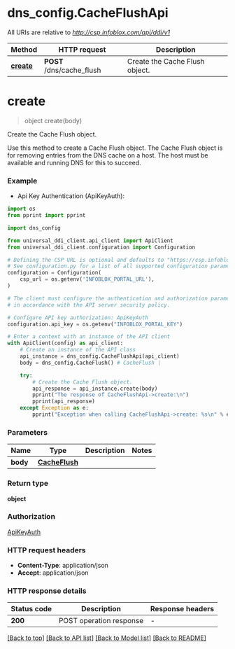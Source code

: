 # dns_config.CacheFlushApi

All URIs are relative to *http://csp.infoblox.com/api/ddi/v1*

Method | HTTP request | Description
------------- | ------------- | -------------
[**create**](CacheFlushApi.md#create) | **POST** /dns/cache_flush | Create the Cache Flush object.


# **create**
> object create(body)

Create the Cache Flush object.

Use this method to create a Cache Flush object. The Cache Flush object is for removing entries from the DNS cache on a host. The host must be available and running DNS for this to succeed.

### Example

* Api Key Authentication (ApiKeyAuth):
```python
import os
from pprint import pprint

import dns_config

from universal_ddi_client.api_client import ApiClient
from universal_ddi_client.configuration import Configuration

# Defining the CSP URL is optional and defaults to "https://csp.infoblox.com"
# See configuration.py for a list of all supported configuration parameters.
configuration = Configuration(
    csp_url = os.getenv('INFOBLOX_PORTAL_URL'),
)

# The client must configure the authentication and authorization parameters
# in accordance with the API server security policy.

# Configure API key authorization: ApiKeyAuth
configuration.api_key = os.getenv("INFOBLOX_PORTAL_KEY")

# Enter a context with an instance of the API client
with ApiClient(config) as api_client:
    # Create an instance of the API class
    api_instance = dns_config.CacheFlushApi(api_client)
    body = dns_config.CacheFlush() # CacheFlush | 

    try:
        # Create the Cache Flush object.
        api_response = api_instance.create(body)
        pprint("The response of CacheFlushApi->create:\n")
        pprint(api_response)
    except Exception as e:
        pprint("Exception when calling CacheFlushApi->create: %s\n" % e)
```



### Parameters


Name | Type | Description  | Notes
------------- | ------------- | ------------- | -------------
 **body** | [**CacheFlush**](CacheFlush.md)|  | 

### Return type

**object**

### Authorization

[ApiKeyAuth](../README.md#ApiKeyAuth)

### HTTP request headers

 - **Content-Type**: application/json
 - **Accept**: application/json

### HTTP response details

| Status code | Description | Response headers |
|-------------|-------------|------------------|
**200** | POST operation response |  -  |

[[Back to top]](#) [[Back to API list]](../README.md#documentation-for-api-endpoints) [[Back to Model list]](../README.md#documentation-for-models) [[Back to README]](../README.md)

